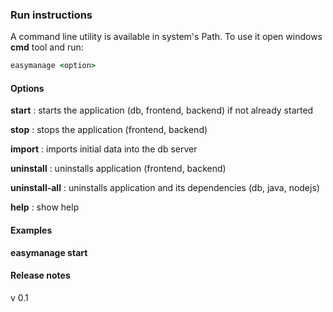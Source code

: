### Run instructions

A command line utility is available in system's Path.
To use it open windows **cmd** tool and run:

``` cmd
easymanage <option>
```

#### Options

**start**
: starts the application (db, frontend, backend) if not already started

**stop**
: stops the application (frontend, backend)

**import**
: imports initial data into the db server

**uninstall**
: uninstalls application (frontend, backend)

**uninstall-all**
: uninstalls application and its dependencies (db, java, nodejs)

**help**
: show help

#### Examples

**easymanage start**

#### Release notes

v 0.1
